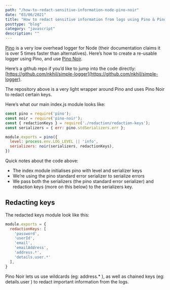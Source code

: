 ```yaml
---
path: "/how-to-redact-sensitive-information-node-pino-noir"
date: "03/06/2021"
title: "How to redact sensitive information from logs using Pino & Pino Noir"
posttype: "blog"
category: "javascript"
description: ""
---
```


[Pino](https://github.com/pinojs/pino) is a very low overhead logger for Node (their documentation claims it is over 5 times faster than alternatives). Here’s how to create a re-usable logger using Pino, and use [Pino Noir](https://github.com/pinojs/pino-noir).

Here’s a github repo if you’d like to jump into the code directly: [https://github.com/nkhil/simple-logger](https://github.com/nkhil/simple-logger).

The repository above is a very light wrapper around Pino and uses Pino Noir to redact certain keys.

Here’s what our main index.js module looks like:

```javascript
const pino = require('pino');
const noir = require('pino-noir');
const { redactionKeys } = require('./redaction/redaction-keys');
const serializers = { err: pino.stdSerializers.err };

module.exports = pino({
  level: process.env.LOG_LEVEL || 'info',
  serializers: noir(serializers, redactionKeys),
})
```

Quick notes about the code above:

- The index module initialises pino with level and serializer keys
- We’re using the pino standard error serializer to serialize errors
- We pass both the serializers (the pino standard error serializer) and redaction keys (more on this below) to the serializers key.

## Redacting keys

The redacted keys module look like this:

```javascript
module.exports = {
  redactionKeys: [
    'password',
    'userId',
    'email',
    'emailAddress',
    'address.*',
    'details.user.*'
  ],
}
```

Pino Noir lets us use wildcards (eg: address.* ), as well as chained keys (eg: details.user ) to redact important information from the logs.

